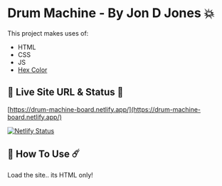 # Drum Machine - By Jon D Jones 💥

This project makes uses of:

- HTML
- CSS
- JS
- [Hex Color](https://www.color-hex.com/color-palettes/)

## 👻 Live Site URL & Status 👺

[https://drum-machine-board.netlify.app/](https://drum-machine-board.netlify.app/)

[![Netlify Status](https://api.netlify.com/api/v1/badges/f4c245c2-2adc-432a-a25c-8fde1283ee81/deploy-status)](https://app.netlify.com/sites/drum-machine-board/deploys)

## 👾 How To Use ☄️

Load the site.. its HTML only!
